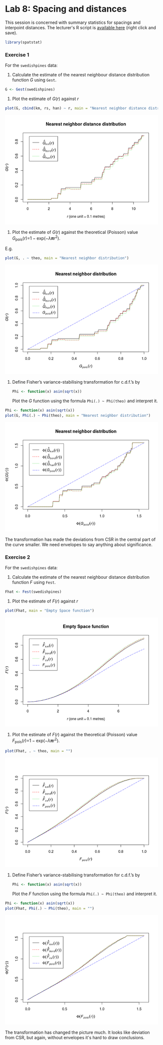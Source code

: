 Lab 8: Spacing and distances
================

This session is concerned with summary statistics for spacings and interpoint distances.
The lecturer's R script is [available here](https://raw.githubusercontent.com/spatstat/SSAI2017/master/Scripts/script08.R) (right click and save).

``` r
library(spatstat)
```

### Exercise 1

For the `swedishpines` data:

1.  Calculate the estimate of the nearest neighbour distance distribution function *G* using `Gest`.

``` r
G <- Gest(swedishpines)
```

1.  Plot the estimate of *G*(*r*) against *r*

``` r
plot(G, cbind(km, rs, han) ~ r, main = "Nearest neighbor distance distribution")
```

![](solution08_files/figure-markdown_github/unnamed-chunk-4-1.png)

1.  Plot the estimate of *G*(*r*) against the theoretical (Poisson) value *G*<sub>pois</sub>(*r*)=1 − exp(−*λ**π**r*<sup>2</sup>).

E.g.

``` r
plot(G, . ~ theo, main = "Nearest neighbor distribution")
```

![](solution08_files/figure-markdown_github/unnamed-chunk-5-1.png)

1.  Define Fisher’s variance-stabilising transformation for c.d.f.’s by

    ``` r
    Phi <- function(x) asin(sqrt(x))
    ```

    Plot the *G* function using the formula `Phi(.) ~ Phi(theo)` and interpret it.

``` r
Phi <- function(x) asin(sqrt(x))
plot(G, Phi(.) ~ Phi(theo), main = "Nearest neighbor distribution")
```

![](solution08_files/figure-markdown_github/unnamed-chunk-7-1.png)

The transformation has made the deviations from CSR in the central part of the curve smaller. We need envelopes to say anything about significance.

### Exercise 2

For the `swedishpines` data:

1.  Calculate the estimate of the nearest neighbour distance distribution function *F* using `Fest`.

``` r
Fhat <- Fest(swedishpines)
```

1.  Plot the estimate of *F*(*r*) against *r*

``` r
plot(Fhat, main = "Empty Space function")
```

![](solution08_files/figure-markdown_github/unnamed-chunk-9-1.png)

1.  Plot the estimate of *F*(*r*) against the theoretical (Poisson) value *F*<sub>pois</sub>(*r*)=1 − exp(−*λ**π**r*<sup>2</sup>).

``` r
plot(Fhat, . ~ theo, main = "")
```

![](solution08_files/figure-markdown_github/unnamed-chunk-10-1.png)

1.  Define Fisher’s variance-stabilising transformation for c.d.f.’s by

    ``` r
    Phi <- function(x) asin(sqrt(x))
    ```

    Plot the *F* function using the formula `Phi(.) ~ Phi(theo)` and interpret it.

``` r
Phi <- function(x) asin(sqrt(x))
plot(Fhat, Phi(.) ~ Phi(theo), main = "")
```

![](solution08_files/figure-markdown_github/unnamed-chunk-12-1.png)

The transformation has changed the picture much. It looks like deviation from CSR, but again, without envelopes it's hard to draw conclusions.
